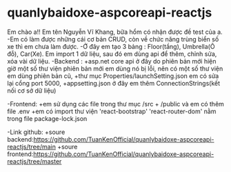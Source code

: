 # quanlybaidoxe-aspcoreapi-reactjs
Em chào a!!
Em tên Nguyễn Vĩ Khang, bữa hổm có nhận được đề test của a.
-Em có làm được những cái cơ bản CRUD, còn về chức năng trùng biển số xe thì em chưa
làm được. 
-Ở đây em tạo 3 bảng : Floor(tầng), Umbrella(Ô đỗ), Car(Xe). Em import 1 dữ liệu,
sau đó em dùng api để thêm, chỉnh sửa, xóa vài dữ liệu.
-Backend : 
+asp.net core api ở đây do phiên bản mới hiện giờ một số thư viện phiên bản mới
em dùng nó bị lỗi, nên có một số thư viện em dùng phiên bản cũ, 
+thư mục Properties/launchSetting.json em có sửa lại cổng port 5000, 
+appsetting.json ở đây em thêm ConnectionStrings(kết nối cơ sở dữ liệu)

-Frontend: 
+em sử dụng các file trong thư mục /src + /public và em có thêm file .env
+em có import thư viện 'react-bootstrap' 'react-router-dom' 
nằm trong file package-lock.json

-Link github:
+soure backend:https://github.com/TuanKenOfficial/quanlybaidoxe-aspcoreapi-reactjs/tree/main
+soure frontend:https://github.com/TuanKenOfficial/quanlybaidoxe-aspcoreapi-reactjs/tree/master


